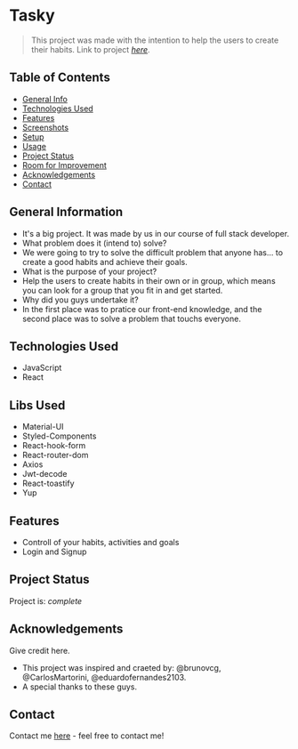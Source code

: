 # Tasky
> This project was made with the intention to help the users to create their habits.
> Link to project [_here_](https://tasky-six.vercel.app). <!-- If you have the project hosted somewhere, include the link here. -->

## Table of Contents
* [General Info](#general-information)
* [Technologies Used](#technologies-used)
* [Features](#features)
* [Screenshots](#screenshots)
* [Setup](#setup)
* [Usage](#usage)
* [Project Status](#project-status)
* [Room for Improvement](#room-for-improvement)
* [Acknowledgements](#acknowledgements)
* [Contact](#contact)
<!-- * [License](#license) -->


## General Information
- It's a big project. It was made by us in our course of full stack developer.
- What problem does it (intend to) solve?
- We were going to try to solve the difficult problem that anyone has... to create a good habits and achieve their goals.
- What is the purpose of your project?
- Help the users to create habits in their own or in group, which means you can look for a group that you fit in and get started.
- Why did you guys undertake it?
- In the first place was to pratice our front-end knowledge, and the second place was to solve a problem that touchs everyone.


## Technologies Used
- JavaScript
- React

## Libs Used
- Material-UI
- Styled-Components
- React-hook-form
- React-router-dom
- Axios
- Jwt-decode
- React-toastify
- Yup


## Features
- Controll of your habits, activities and goals
- Login and Signup


## Project Status
Project is:  _complete_


## Acknowledgements
Give credit here.
- This project was inspired and craeted by: @brunovcg, @CarlosMartorini, @eduardofernandes2103. 
- A special thanks to these guys.


## Contact
Contact me [here](https://portifolio-p.vercel.app/) - feel free to contact me!
